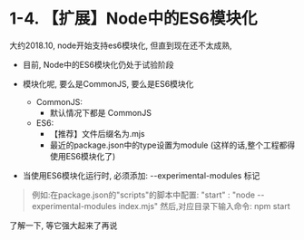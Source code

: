 # 1-4. 【扩展】Node中的ES6模块化

大约2018.10, node开始支持es6模块化, 但直到现在还不太成熟,

- 目前, Node中的ES6模块化仍处于试验阶段
- 模块化呢, 要么是CommonJS, 要么是ES6模块化
    - CommonJS:
        - 默认情况下都是 CommonJS
    - ES6: 
        - 【推荐】文件后缀名为.mjs
        - 最近的package.json中的type设置为module (这样的话,整个工程都得使用ES6模块化了)


- 当使用ES6模块化运行时, 必须添加: --experimental-modules 标记
> 例如:在package.json的"scripts"的脚本中配置: "start" : "node --experimental-modules index.mjs"     然后,对应目录下输入命令: npm start

了解一下, 等它强大起来了再说